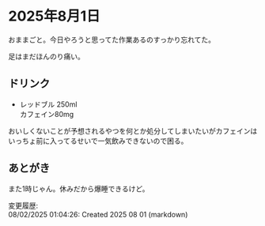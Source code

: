 # 2025年8月1日

おままごと。今日やろうと思ってた作業あるのすっかり忘れてた。

足はまだほんのり痛い。

## ドリンク

- レッドブル 250ml  
カフェイン80mg

おいしくないことが予想されるやつを何とか処分してしまいたいがカフェインはいっちょ前に入ってるせいで一気飲みできないので困る。

## あとがき

また1時じゃん。休みだから爆睡できるけど。

変更履歴:  
08/02/2025 01:04:26: Created 2025 08 01 (markdown)  
